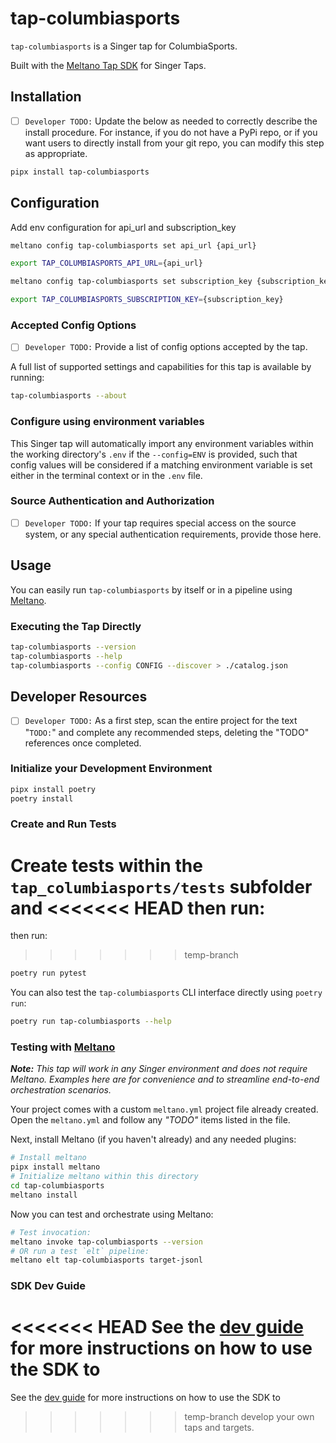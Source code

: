 # tap-columbiasports

`tap-columbiasports` is a Singer tap for ColumbiaSports.

Built with the [Meltano Tap SDK](https://sdk.meltano.com) for Singer Taps.

## Installation

- [ ] `Developer TODO:` Update the below as needed to correctly describe the install procedure. For instance, if you do not have a PyPi repo, or if you want users to directly install from your git repo, you can modify this step as appropriate.

```bash
pipx install tap-columbiasports
```

## Configuration

Add env configuration for api_url and subscription_key

```bash
meltano config tap-columbiasports set api_url {api_url}

export TAP_COLUMBIASPORTS_API_URL={api_url}

meltano config tap-columbiasports set subscription_key {subscription_key}

export TAP_COLUMBIASPORTS_SUBSCRIPTION_KEY={subscription_key}
```

### Accepted Config Options

- [ ] `Developer TODO:` Provide a list of config options accepted by the tap.

A full list of supported settings and capabilities for this
tap is available by running:

```bash
tap-columbiasports --about
```

### Configure using environment variables

This Singer tap will automatically import any environment variables within the working directory's
`.env` if the `--config=ENV` is provided, such that config values will be considered if a matching
environment variable is set either in the terminal context or in the `.env` file.

### Source Authentication and Authorization

- [ ] `Developer TODO:` If your tap requires special access on the source system, or any special authentication requirements, provide those here.

## Usage

You can easily run `tap-columbiasports` by itself or in a pipeline using [Meltano](https://meltano.com/).

### Executing the Tap Directly

```bash
tap-columbiasports --version
tap-columbiasports --help
tap-columbiasports --config CONFIG --discover > ./catalog.json
```

## Developer Resources

- [ ] `Developer TODO:` As a first step, scan the entire project for the text "`TODO:`" and complete any recommended steps, deleting the "TODO" references once completed.

### Initialize your Development Environment

```bash
pipx install poetry
poetry install
```

### Create and Run Tests

Create tests within the `tap_columbiasports/tests` subfolder and
<<<<<<< HEAD
then run:
=======
then run:

> > > > > > > temp-branch

```bash
poetry run pytest
```

You can also test the `tap-columbiasports` CLI interface directly using `poetry run`:

```bash
poetry run tap-columbiasports --help
```

### Testing with [Meltano](https://www.meltano.com)

_**Note:** This tap will work in any Singer environment and does not require Meltano.
Examples here are for convenience and to streamline end-to-end orchestration scenarios._

Your project comes with a custom `meltano.yml` project file already created. Open the `meltano.yml` and follow any _"TODO"_ items listed in
the file.

Next, install Meltano (if you haven't already) and any needed plugins:

```bash
# Install meltano
pipx install meltano
# Initialize meltano within this directory
cd tap-columbiasports
meltano install
```

Now you can test and orchestrate using Meltano:

```bash
# Test invocation:
meltano invoke tap-columbiasports --version
# OR run a test `elt` pipeline:
meltano elt tap-columbiasports target-jsonl
```

### SDK Dev Guide

<<<<<<< HEAD
See the [dev guide](https://sdk.meltano.com/en/latest/dev_guide.html) for more instructions on how to use the SDK to
=======
See the [dev guide](https://sdk.meltano.com/en/latest/dev_guide.html) for more instructions on how to use the SDK to

> > > > > > > temp-branch
> > > > > > > develop your own taps and targets.

